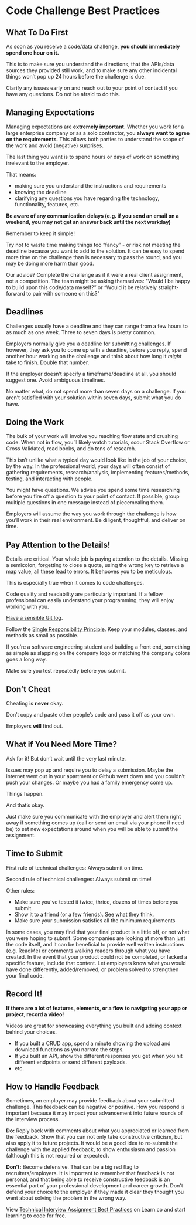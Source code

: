 # Code Challenge Best Practices

## What To Do First

As soon as you receive a code/data challenge, **you should immediately spend one hour on it.** 

This is to make sure you understand the directions, that the APIs/data sources they provided still work, and to make sure any other incidental things won’t pop up 24 hours before the challenge is due.

Clarify any issues early on and reach out to your point of contact if you have any questions. Do not be afraid to do this.

## Managing Expectations

Managing expectations are **extremely important**. Whether you work for a large enterprise company or as a solo contractor, you **always want to agree on the requirements**. This allows both parties to understand the scope of the work and avoid (negative) surprises.

The last thing you want is to spend hours or days of work on something irrelevant to the employer.

That means:
- making sure you understand the instructions and requirements
- knowing the deadline
- clarifying any questions you have regarding the technology, functionality, features, etc.

**Be aware of any communication delays (e.g. if you send an email on a weekend, you may not get an answer back until the next workday)**

Remember to keep it simple!

Try not to waste time making things too “fancy” - or risk not meeting the deadline because you want to add to the solution. It can be easy to spend more time on the challenge than is necessary to pass the round, and you may be doing more harm than good.

Our advice? Complete the challenge as if it were a real client assignment, not a competition. The team might be asking themselves: "Would I be happy to build upon this code/data myself?” or “Would it be relatively straight-forward to pair with someone on this?"

## Deadlines

Challenges usually have a deadline and they can range from a few hours to as much as one week. Three to seven days is pretty common.

Employers normally give you a deadline for submitting challenges. If however, they ask you to come up with a deadline, before you reply, spend another hour working on the challenge and think about how long it *might* take to finish. Double that number.

If the employer doesn’t specify a timeframe/deadline at all, you should suggest one. Avoid ambiguous timelines.

No matter what, do not spend more than seven days on a challenge. If you aren’t satisfied with your solution within seven days, submit what you do have. 

## Doing the Work

The bulk of your work will involve you reaching flow state and crushing code. When not in flow, you’ll likely watch tutorials, scour Stack Overflow or Cross Validated, read books, and do tons of research.

This isn’t unlike what a typical day would look like in the job of your choice, by the way. In the professional world, your days will often consist of gathering requirements, research/analysis, implementing features/methods, testing, and interacting with people.

You might have questions. We advise you spend some time researching before you fire off a question to your point of contact. If possible, group multiple questions in one message instead of piecemealing them.

Employers will assume the way you work through the challenge is how you’ll work in their real environment. Be diligent, thoughtful, and deliver on time.

## Pay Attention to the Details!

Details are critical. Your whole job is paying attention to the details. Missing a semicolon, forgetting to close a quote, using the wrong key to retrieve a map value, all these lead to errors. It behooves you to be meticulous.

This is especially true when it comes to code challenges. 

Code quality and readability are particularly important. If a fellow professional can easily understand your programming, they will enjoy working with you.

[Have a sensible Git log](http://chris.beams.io/posts/git-commit/).

Follow the [Single Responsibility Principle](https://en.wikipedia.org/wiki/Single_responsibility_principle). Keep your modules, classes, and methods as small as possible.

If you’re a software engineering student and building a front end, something as simple as slapping on the company logo or matching the company colors goes a long way.

Make sure you test repeatedly before you submit.

## Don’t Cheat

Cheating is **never** okay.

Don’t copy and paste other people’s code and pass it off as your own. 

Employers **will** find out.

## What if You Need More Time?

Ask for it! But don’t wait until the very last minute.

Issues may pop up and require you to delay a submission. Maybe the internet went out in your apartment or Github went down and you couldn’t push your changes. Or maybe you had a family emergency come up. 

Things happen. 

And that’s okay.

Just make sure you communicate with the employer and alert them right away if something comes up (call or send an email via your phone if need be) to set new expectations around when you will be able to submit the assignment.

## Time to Submit

First rule of technical challenges: Always submit on time.

Second rule of technical challenges: Always submit on time! 

Other rules: 
- Make sure you’ve tested it twice, thrice, dozens of times before you submit.
- Show it to a friend (or a few friends). See what they think.
- Make sure your submission satisfies all the minimum requirements

In some cases, you may find that your final product is a little off, or not what you were hoping to submit. Some companies are looking at more than just the code itself, and it can be beneficial to provide well written instructions (e.g. ReadMe) or comments walking readers through what you have created. In the event that your product could not be completed, or lacked a specific feature, include that content. Let employers know what you would have done differently, added/removed, or problem solved to strengthen your final code.

## Record It! 

**If there are a lot of features, elements, or a flow to navigating your app or project, record a video!**

Videos are great for showcasing everything you built and adding context behind your choices. 

- If you built a CRUD app, spend a minute showing the upload and download functions as you narrate the steps. 
- If you built an API, show the different responses you get when you hit different endpoints or send different payloads.
- etc.

## How to Handle Feedback

Sometimes, an employer may provide feedback about your submitted challenge. This feedback can be negative or positive. How you respond is important because it may impact your advancement into future rounds of the interview process.

**Do:** Reply back with comments about what you appreciated or learned from the feedback. Show that you can not only take constructive criticism, but also apply it to future projects. It would be a good idea to re-submit the challenge with the applied feedback, to show enthusiasm and passion (although this is not required or expected).
  
**Don’t:** Become defensive. That can be a big red flag to recruiters/employers. It is important to remember that feedback is not personal, and that being able to receive constructive feedback is an essential part of your professional development and career growth. Don't defend your choice to the employer if they made it clear they thought you went about solving the problem in the wrong way.

<p class='util--hide'>View <a href='https://learn.co/lessons/technical-assignment-best-practices'>Technical Interview Assignment Best Practices</a> on Learn.co and start learning to code for free.</p>
